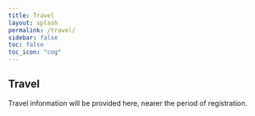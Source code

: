 ```yaml
---
title: Travel
layout: splash
permalink: /travel/
sidebar: false
toc: false
toc_icon: "cog"
---
```


## Travel

Travel information will be provided here, nearer the period of registration.



<!--
## Directions

## Visas

Information for participants requiring a travel visa will be made available on this page.  This year, submission deadline will take place two weeks earlier, to allow sufficient time for the processing of travel visas.
-->
